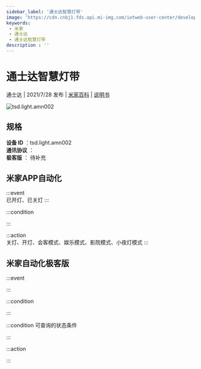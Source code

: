 ```yaml
---
sidebar_label: '通士达智慧灯带'
image: 'https://cdn.cnbj1.fds.api.mi-img.com/iotweb-user-center/developer_1679047904670HajEDsvC.png?GalaxyAccessKeyId=AKVGLQWBOVIRQ3XLEW&Expires=9223372036854775807&Signature=m2H0KrswEWArLIRB9L9Lg+gFAOA='
keywords: 
 - 米家
 - 通士达
 - 通士达智慧灯带
description : ''
---
```

# 通士达智慧灯带

通士达 | 2021/7/28 发布 | [米家百科](https://home.mi.com/webapp/content/baike/product/index.html?model=tsd.light.amn002) | [说明书](https://home.mi.com/views/introduction.html?model=tsd.light.amn002&region=cn)

![tsd.light.amn002](https://cdn.cnbj1.fds.api.mi-img.com/iotweb-user-center/developer_1679047904670HajEDsvC.png?GalaxyAccessKeyId=AKVGLQWBOVIRQ3XLEW&Expires=9223372036854775807&Signature=m2H0KrswEWArLIRB9L9Lg+gFAOA=)

## 规格  
> 
**设备 ID** ：tsd.light.amn002  
**通讯协议** ：  
**极客版**  ： 待补充 


## 米家APP自动化  

:::event  
已开灯、已关灯
:::

:::condition  

:::

:::action   
关灯、开灯、会客模式、娱乐模式、影院模式、小夜灯模式
:::

## 米家自动化极客版  

:::event  

:::

:::condition  

:::

:::condition 可查询的状态条件  

:::

:::action  

:::

        
